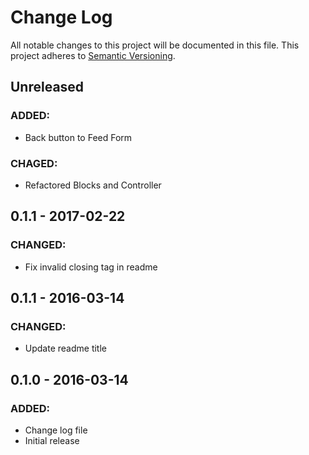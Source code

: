 # Change Log
All notable changes to this project will be documented in this file. This project adheres to [Semantic Versioning](http://semver.org/).

## Unreleased
### ADDED:
- Back button to Feed Form

### CHAGED:
- Refactored Blocks and Controller

## 0.1.1 - 2017-02-22
### CHANGED:
- Fix invalid closing tag in readme

## 0.1.1 - 2016-03-14
### CHANGED:
- Update readme title

## 0.1.0 - 2016-03-14
### ADDED:
- Change log file
- Initial release
